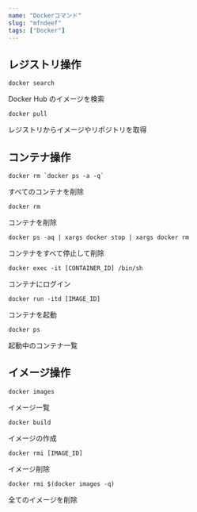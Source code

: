 ```yaml
---
name: "Dockerコマンド"
slug: "mfndeef"
tags: ["Docker"]
---
```



## レジストリ操作

```
docker search
```

Docker Hub のイメージを検索

```
docker pull
```

レジストリからイメージやリポジトリを取得


## コンテナ操作

```
docker rm `docker ps -a -q`
```

すべてのコンテナを削除

```
docker rm
```

コンテナを削除

```
docker ps -aq | xargs docker stop | xargs docker rm
```

コンテナをすべて停止して削除

```
docker exec -it [CONTAINER_ID] /bin/sh
```

コンテナにログイン

```
docker run -itd [IMAGE_ID]
```

コンテナを起動

```
docker ps
```

起動中のコンテナ一覧


## イメージ操作

```
docker images
```

イメージ一覧

```
docker build
```

イメージの作成

```
docker rmi [IMAGE_ID]
```

イメージ削除

```
docker rmi $(docker images -q)
```

全てのイメージを削除

